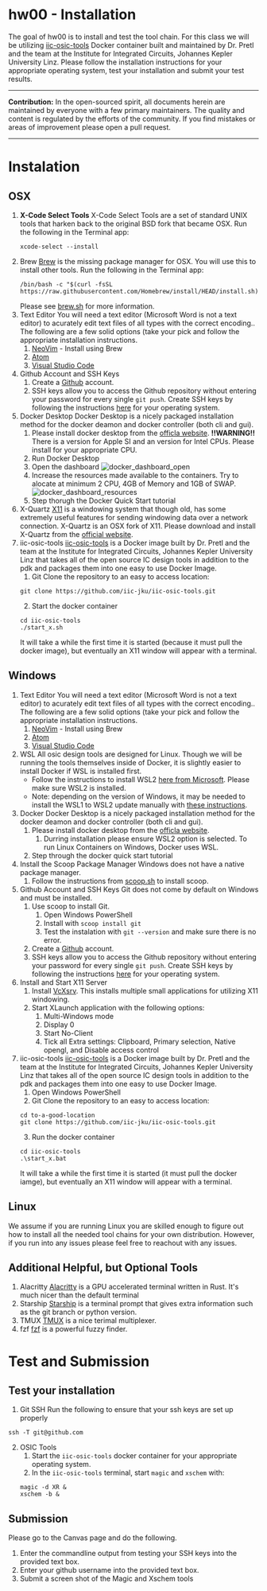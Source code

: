 # hw00 - Installation
The goal of hw00 is to install and test the tool chain. For this class we will be utilizing [iic-osic-tools](https://github.com/iic-jku/iic-osic-tools) Docker container built and maintained by Dr. Pretl and the team at the Institute for Integrated Circuits, Johannes Kepler University Linz. Please follow the installation instructions for your appropriate operating system, test your installation and submit your test results.

---

**Contribution:** In the open-sourced spirit, all documents herein are maintained by everyone with a few primary maintainers. The quality and content is regulated by the efforts of the community. If you find mistakes or areas of improvement please open a pull request. 

---

# Instalation 

## OSX
1. **X-Code Select Tools**
    X-Code Select Tools are a set of standard UNIX tools that harken back to the original BSD fork that became OSX.
    Run the following in the Terminal app:
    ```
    xcode-select --install
    ```
2. Brew
    [Brew](https://brew.sh/) is the missing package manager for OSX. You will use this to install other tools. 
    Run the following in the Terminal app:
    ```
    /bin/bash -c "$(curl -fsSL https://raw.githubusercontent.com/Homebrew/install/HEAD/install.sh)"
    ```
    Please see [brew.sh](https://brew.sh/) for more information.
3. Text Editor
You will need a text editor (Microsoft Word is not a text editor) to acurately edit text files of all types with the correct encoding.. The following are a few solid options (take your pick and follow the appropriate installation instructions. 
    1. [NeoVim](https://neovim.io/) - Install using Brew
    2. [Atom](https://atom.io/)
    3. [Visual Studio Code](https://code.visualstudio.com/)
4. Github Account and SSH Keys
    1. Create a [Github](https://github.com/) account. 
    2. SSH keys allow you to access the Github repository without entering your password for every single `git push`. Create SSH keys by following the instructions [here](https://docs.github.com/en/authentication/connecting-to-github-with-ssh/generating-a-new-ssh-key-and-adding-it-to-the-ssh-agent) for your operating system.
5. Docker Desktop
  Docker Desktop is a nicely packaged installation method for the docker deamon and docker controller (both cli and gui). 
    1. Please install docker desktop from the [officla website](https://www.docker.com/products/docker-desktop/). **!!WARNING!!** There is a version for Apple SI and an version for Intel CPUs. Please install for your appropriate CPU. 
    2. Run Docker Desktop
    3. Open the dashboard
    ![docker_dashboard_open](../images/docker_dashboard_open.png)
    4. Increase the resources made available to the containers. Try to alocate at minimum 2 CPU, 4GB of Memory and 1GB of SWAP. 
    ![docker_dashboard_resources](../images/docker_dashboard_resources.png)
    5. Step thorugh the Docker Quick Start tutorial
6. X-Quartz
    [X11](https://en.wikipedia.org/wiki/X_Window_System) is a windowing system that though old, has some extremely useful features for sending windowing data over a network connection. X-Quartz is an OSX fork of X11. Please download and install X-Quartz from the [official website](https://www.xquartz.org/index.html). 
7. iic-osic-tools
    [iic-osic-tools](https://github.com/iic-jku/iic-osic-tools) is a Docker image built by Dr. Pretl and the team at the Institute for Integrated Circuits, Johannes Kepler University Linz that takes all of the open source IC design tools in addition to the pdk and packages them into one easy to use Docker Image. 
    1. Git Clone the repository to an easy to access location:
    ```
    git clone https://github.com/iic-jku/iic-osic-tools.git
    ```
    2. Start the docker container
    ```
    cd iic-osic-tools
    ./start_x.sh
    ```
    It will take a while the first time it is started (because it must pull the docker image), but eventually an X11 window will appear with a terminal.

## Windows
1. Text Editor
  You will need a text editor (Microsoft Word is not a text editor) to acurately edit text files of all types with the correct encoding.. The following are a few solid options (take your pick and follow the appropriate installation instructions. 
    1. [NeoVim](https://neovim.io/) - Install using Brew
    2. [Atom](https://atom.io/)
    3. [Visual Studio Code](https://code.visualstudio.com/)
2. WSL
    All osic design tools are designed for Linux. Though we will be running the tools themselves inside of Docker, it is slightly easier to install Docker if WSL is installed first.
    - Follow the instructions to install WSL2 [here from Microsoft](https://learn.microsoft.com/en-us/windows/wsl/install). Please make sure WSL2 is installed.
    - Note: depending on the version of Windows, it may be needed to install the WSL1 to WSL2 update manually with [these instructions](https://learn.microsoft.com/en-us/windows/wsl/install-manual#step-4---download-the-linux-kernel-update-package).
3. Docker
    Docker Desktop is a nicely packaged installation method for the docker deamon and docker controller (both cli and gui). 
    1. Please install docker desktop from the [officla website](https://www.docker.com/products/docker-desktop/). 
        1. Durring installation please ensure WSL2 option is selected. To run Linux Containers on Windows, Docker uses WSL. 
    2. Step through the docker quick start tutorial
4. Install the Scoop Package Manager
  Windows does not have a native package manager. 
    1. Follow the instructions from [scoop.sh](https://scoop.sh/) to install scoop.
5. Github Account and SSH Keys
    Git does not come by default on Windows and must be installed. 
    1. Use scoop to install Git. 
        1. Open Windows PowerShell
        2. Install with `scoop install git`
        3. Test the instalation with `git --version` and make sure there is no error.
    2. Create a [Github](https://github.com/) account. 
    3. SSH keys allow you to access the Github repository without entering your password for every single `git push`. Create SSH keys by following the instructions [here](https://docs.github.com/en/authentication/connecting-to-github-with-ssh/generating-a-new-ssh-key-and-adding-it-to-the-ssh-agent) for your operating system.
6. Install and Start X11 Server 
    1. Install [VcXsrv](https://sourceforge.net/projects/vcxsrv/). This installs multiple small applications for utilizing X11 windowing.
    2. Start XLaunch application with the following options:
        1. Multi-Windows mode
        2. Display 0
        3. Start No-Client
        4. Tick all Extra settings: Clipboard, Primary selection, Native opengl, and Disable access control
7. iic-osic-tools
      [iic-osic-tools](https://github.com/iic-jku/iic-osic-tools) is a Docker image built by Dr. Pretl and the team at the Institute for Integrated Circuits, Johannes Kepler University Linz that takes all of the open source IC design tools in addition to the pdk and packages them into one easy to use Docker Image. 
      1. Open Windows PowerShell
      2. Git Clone the repository to an easy to access location:
      ```
      cd to-a-good-location
      git clone https://github.com/iic-jku/iic-osic-tools.git
      ```
      3. Run the docker container
      ```
      cd iic-osic-tools
      .\start_x.bat
      ```
      It will take a while the first time it is started (it must pull the docker iamge), but eventually an X11 window will appear with a terminal.


## Linux
We assume if you are running Linux you are skilled enough to figure out how to install all the needed tool chains for your own distribution. However, if you run into any issues please feel free to reachout with any issues.


## Additional Helpful, but Optional Tools
1. Alacritty
[Alacritty](https://github.com/alacritty/alacritty) is a GPU accelerated terminal written in Rust. It's much nicer than the default terminal 
2. Starship 
[Starship](https://starship.rs/) is a terminal prompt that gives extra information such as the git branch or python version.
3. TMUX
[TMUX](https://github.com/tmux/tmux/wiki) is a nice terimal multiplexer. 
4. fzf
[fzf](https://github.com/junegunn/fzf) is a powerful fuzzy finder. 


# Test and Submission
## Test your installation
1. Git SSH
Run the following to ensure that your ssh keys are set up properly
```
ssh -T git@github.com
```
2. OSIC Tools
    1. Start the `iic-osic-tools` docker container for your appropriate operating system.
    2. In the `iic-osic-tools` terminal, start `magic` and `xschem` with:
    ```
    magic -d XR &
    xschem -b &
    ```

## Submission
Please go to the Canvas page and do the following.
1. Enter the commandline output from testing your SSH keys into the provided text box.
2. Enter your github username into the provided text box.
3. Submit a screen shot of the Magic and Xschem tools



